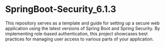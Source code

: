 # SpringBoot-Security_6.1.3
 This repository serves as a template and guide for setting up a secure web application using the latest versions of Spring Boot and Spring Security. By implementing role-based authentication, this project showcases best practices for managing user access to various parts of your application.
